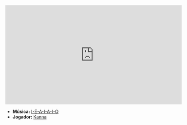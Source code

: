 <iframe width="560" height="315" src="https://www.youtube.com/embed/eudOwe3Rz-0?si=hV15Qy2dfawu-d5A" title="YouTube video player" frameborder="0" allow="accelerometer; autoplay; clipboard-write; encrypted-media; gyroscope; picture-in-picture; web-share" referrerpolicy="strict-origin-when-cross-origin" allowfullscreen></iframe>

- **Música:** [I-E-A-I-A-I-O](content/Músicas/I-E-A-I-A-I-O.md)
- **Jogador:** [Kanna](content/Jogadores/Kanna.md)
